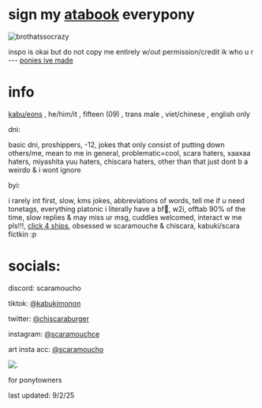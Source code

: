 
# sign my [atabook](https://scaramoucho.atabook.org/) everypony



![brothatssocrazy](https://github.com/user-attachments/assets/5da43837-eb16-4253-aa30-a092d435eb76)

inspo is okai but do not copy me entirely w/out permission/credit ik who u r --- [ponies ive made](https://kabunya.straw.page/)


# info

[kabu/eons](https://en.pronouns.page/@scaramoucho) , he/him/it , fifteen (09) , trans male , viet/chinese , english only 

 dni:

basic dni, proshippers, -12, jokes that only consist of putting down others/me, mean to me in general, problematic=cool, scara haters, xaaxaa haters, miyashita yuu haters, chiscara haters, other than that just dont b a weirdo & i wont ignore 

 byi:

i rarely int first, slow, kms jokes, abbreviations of words, tell me if u need tonetags, everything platonic i literally have a bf🤔, w2i, offtab 90% of the time, slow replies & may miss ur msg, cuddles welcomed,  interact w me pls!!!, [click 4 ships](https://chiscaraburger.straw.page/), obsessed w scaramouche & chiscara, kabuki/scara fictkin :p

# socials:

discord: scaramoucho

tiktok: [@kabukimonon](https://www.tiktok.com/@kabukimonon?lang=en)

twitter: [@chiscaraburger](https://x.com/chiscaraburger)

instagram: [@scaramouchce](https://www.instagram.com/scaramouchce/)

art insta acc: [@scaramoucho](https://www.instagram.com/scaramoucho/)

![.](https://komarev.com/ghpvc/?username=scaramoucho&label=nya&color=lightgrey)

for ponytowners

last updated: 9/2/25

